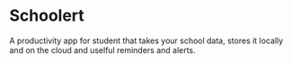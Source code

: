 # Schoolert

A productivity app for student that takes your school data, stores it locally and on the cloud and uselful reminders and alerts.
